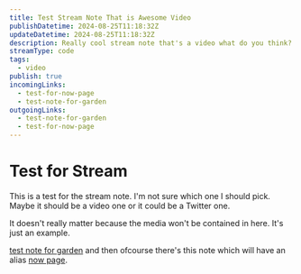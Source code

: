 ```yaml
---
title: Test Stream Note That is Awesome Video
publishDatetime: 2024-08-25T11:18:32Z
updateDatetime: 2024-08-25T11:18:32Z
description: Really cool stream note that's a video what do you think?
streamType: code
tags:
  - video
publish: true
incomingLinks:
  - test-for-now-page
  - test-note-for-garden
outgoingLinks:
  - test-note-for-garden
  - test-for-now-page
---
```


# Test for Stream

This is a test for the stream note. I'm not sure which one I should pick. Maybe it should be a video one or it could be a Twitter one.

It doesn't really matter because the media won't be contained in here. It's just an example.

[test note for garden](test-note-for-garden) and then ofcourse there's this note which will have an alias [now page](test-for-now-page).
